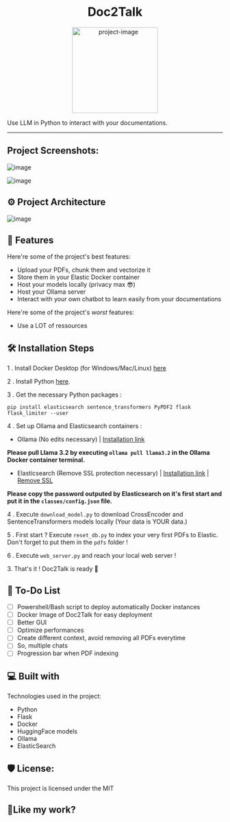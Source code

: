 <h1 align="center" id="title">Doc2Talk</h1>

<p align="center"><img src="https://cdn.icon-icons.com/icons2/4042/PNG/512/bot_smile_robot_robo_chatbot_assistant_advisor_icon_256844.png" alt="project-image" width="200"></p>

<p id="description">Use LLM in Python to interact with your documentations.</p>

---


<h2>Project Screenshots:</h2>

![image](https://github.com/user-attachments/assets/d94efb12-6219-4a1b-9b4f-f511daefbe30)

![image](https://github.com/user-attachments/assets/5ccacb5b-3a82-40fa-8284-796afa7ebc3d)

<h2>⚙ Project Architecture</h2>

![image](https://github.com/user-attachments/assets/f5efdedb-3937-4936-8329-d41fc6053e04)


<h2>🧐 Features</h2>

Here're some of the project's best features:

*   Upload your PDFs, chunk them and vectorize it
*   Store them in your Elastic Docker container
*   Host your models locally (privacy max 😎)
*   Host your Ollama server
*   Interact with your own chatbot to learn easily from your documentations

Here're some of the project's <i>worst</i> features:

*   Use a LOT of ressources

<h2>🛠️ Installation Steps</h2>

1 . Install Docker Desktop (for Windows/Mac/Linux) <a href="https://www.docker.com/products/docker-desktop/">here</a>

2 . Install Python <a href="https://www.python.org/downloads/">here</a>.

3 . Get the necessary Python packages :

```pip install elasticsearch sentence_transformers PyPDF2 flask flask_limiter --user```

4 . Set up Ollama and Elasticsearch containers :

- Ollama (No edits necessary) | 
<a href="https://hub.docker.com/r/ollama/ollama" target="_blank">Installation link</a>

**Please pull Llama 3.2 by executing ```ollama pull llama3.2``` in the Ollama Docker container terminal.**

- Elasticsearch (Remove SSL protection necessary) | 
<a href="https://www.elastic.co/guide/en/elasticsearch/reference/current/docker.html" target="_blank">Installation link</a> | 
<a href="https://dev.to/wangpin34/how-to-disable-ssl-authencation-of-elasticsearch-46je" target="_blank">Remove SSL</a>

**Please copy the password outputed by Elasticsearch on it's first start and put it in the ```classes/config.json``` file.**

4 . Execute ```download_model.py``` to download CrossEncoder and SentenceTransformers models locally (Your data is YOUR data.)

5 . First start ? Execute ```reset_db.py``` to index your very first PDFs to Elastic. Don't forget to put them in the ```pdfs``` folder !

6 . Execute ```web_server.py``` and reach your local web server !


<p>3. That's it ! Doc2Talk is ready 🕺</p>

<h2>📃 To-Do List</h2>

- [ ] Powershell/Bash script to deploy automatically Docker instances
- [ ] Docker Image of Doc2Talk for easy deployment
- [ ] Better GUI
- [ ] Optimize performances
- [ ] Create different context, avoid removing all PDFs everytime
- [ ] So, multiple chats
- [ ] Progression bar when PDF indexing

<h2>💻 Built with</h2>

Technologies used in the project:

*   Python
*   Flask
*   Docker
*   HuggingFace models
*   Ollama
*   ElasticSearch

<h2>🛡️ License:</h2>

This project is licensed under the MIT

<h2>💖Like my work?</h2>

